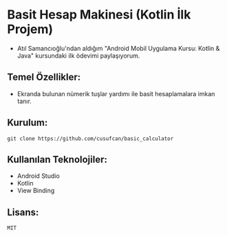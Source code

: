 # Basit Hesap Makinesi (Kotlin İlk Projem)

+ Atıl Samancıoğlu'ndan aldığım "Android Mobil Uygulama Kursu: Kotlin & Java" kursundaki ilk ödevimi paylaşıyorum.

## Temel Özellikler:

+ Ekranda bulunan nümerik tuşlar yardımı ile basit hesaplamalara imkan tanır.

## Kurulum:

    git clone https://github.com/cusufcan/basic_calculator

## Kullanılan Teknolojiler:

+ Android Studio
+ Kotlin
+ View Binding

## Lisans:

    MIT

